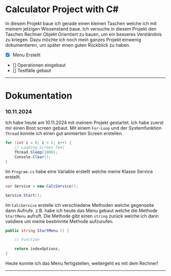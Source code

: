 # Calculator Project with C#

In diesem Projekt baue ich gerade einen kleinen Taschen welche ich mit meinem jetzigen Wissenstand baue.
Ich versuche in diesem Projekt den Taschen Rechner Objekt Orientiert zu bauen, um ein besseres Verständnis zu kriegen.
Dazu möchte ich noch mein ganzes Projekt einwenig dokumentieren, um später einen guten Rückblick zu haben.

- [X] Menu Erstellt
- [] Operationen eingebaut
- [] Testfälle gebaut

---

# Dokumentation

### 10.11.2024

Ich habe heute am 10.11.2024 mit meinem Projekt gestartet. Ich habe zuerst mir einen Boot screen gebaut.
Mit einem ``For-Loop`` und der Systemfunktion ``Thread`` konnte ich einen gut animierten Screen erstellen.

```C#
for (int i = 0; i < 2; i++) {
    // Loading Screen Text
    Thread.Sleep(1000);
    Console.Clear();
}
```

Im ``Program.cs`` habe eine Variable erstellt welche meine Klasse Service erstellt.

```C#
var Service = new CalcService();

Service.Start();
```

Im ``CalcService`` erstelle ich verschiedene Methoden welche gegenseite dann Aufrufe. z.B. habe ich heute das Menu gebaut welche die Methode ``StartMenu`` aufruft. Die Methode gibt einen ``string`` zurück welche ich dann validiere um meine bestimmte Methode aufzurufen.

```C#
public string StartMenu () {

    // Function

    return indexOptions;
}
```

Heute konnte ich das Menu fertigstellen, weitergeht es mit dem Rechner!

---
